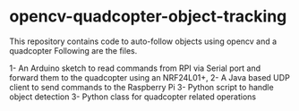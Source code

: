 # opencv-quadcopter-object-tracking
This repository contains code to auto-follow objects using opencv and a quadcopter
Following are the files.

1- An Arduino sketch to read commands from RPI via Serial port and forward them to the quadcopter using an NRF24L01+,
2- A Java based UDP client to send commands to the Raspberry Pi
3- Python script to handle object detection
3- Python class for quadcopter related operations

